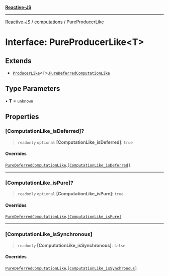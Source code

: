 [**Reactive-JS**](../../README.md)

***

[Reactive-JS](../../README.md) / [computations](../README.md) / PureProducerLike

# Interface: PureProducerLike\<T\>

## Extends

- [`ProducerLike`](ProducerLike.md)\<`T`\>.[`PureDeferredComputationLike`](PureDeferredComputationLike.md)

## Type Parameters

• **T** = `unknown`

## Properties

### \[ComputationLike\_isDeferred\]?

> `readonly` `optional` **\[ComputationLike\_isDeferred\]**: `true`

#### Overrides

[`PureDeferredComputationLike`](PureDeferredComputationLike.md).[`[ComputationLike_isDeferred]`](PureDeferredComputationLike.md#computationlike_isdeferred)

***

### \[ComputationLike\_isPure\]?

> `readonly` `optional` **\[ComputationLike\_isPure\]**: `true`

#### Overrides

[`PureDeferredComputationLike`](PureDeferredComputationLike.md).[`[ComputationLike_isPure]`](PureDeferredComputationLike.md#computationlike_ispure)

***

### \[ComputationLike\_isSynchronous\]

> `readonly` **\[ComputationLike\_isSynchronous\]**: `false`

#### Overrides

[`PureDeferredComputationLike`](PureDeferredComputationLike.md).[`[ComputationLike_isSynchronous]`](PureDeferredComputationLike.md#computationlike_issynchronous)
